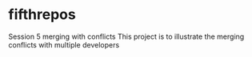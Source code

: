# fifthrepos
Session 5 merging with conflicts
This project is to illustrate the merging conflicts with multiple developers
